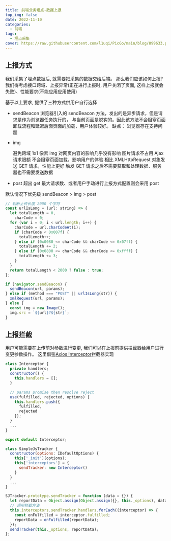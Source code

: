 ```yaml
---
title: 前端业务埋点-数据上报
top_img: false
date: 2022-11-10
categories:
  - 前端
tags:
  - 埋点采集
cover: https://raw.githubusercontent.com/l1uqi/PicGo/main/blog/899633.png
---
```


## 上报方式

我们采集了埋点数据后, 就需要把采集的数据交给后端。
那么我们应该如何上报?
我们得考虑接口跨域、上报异常(正在进行上报时, 用户关闭了页面, 这样上报就会失败)、性能要求(不能应用应用使用)

基于以上要求, 提供了三种方式供用户自行选择

- sendBeacon
  浏览器引入的 sendBeacon 方法，发出的是异步请求，但是请求是作为浏览器任务执行的，
  与当前页面是脱钩的。因此该方法不会阻塞页面卸载流程和延迟后面页面的加载，用户体验较好。
  缺点： 浏览器存在支持问题
- img

  避免跨域
  1x1 像素 img 对网页内容的影响几乎没有影响
  图片请求不占用 Ajax 请求限额
  不会阻塞页面加载，影响用户的体验
  相比 XMLHttpRequest 对象发送 GET 请求，性能上更好
  触发 GET 请求之后不需要获取和处理数据、服务器也不需要发送数据

- post
  超出 get 最大请求数、或者用户手动进行上报方式配置则会采用 post

默认情况下优先级 sendBeacon > img > post

```js
// 判断上传长度 2000 个字符
const urlIsLong = (url: string) => {
  let totalLength = 0,
    charCode = 0;
  for (var i = 0; i < url.length; i++) {
    charCode = url.charCodeAt(i);
    if (charCode < 0x007f) {
      totalLength++;
    } else if (0x0080 <= charCode && charCode <= 0x07ff) {
      totalLength += 2;
    } else if (0x0800 <= charCode && charCode <= 0xffff) {
      totalLength += 3;
    }
  }
  return totalLength < 2000 ? false : true;
};

if (navigator.sendBeacon) {
  sendBeacon(url, params);
} else if (method === "POST" || urlIsLong(str)) {
  xmlRequest(url, params);
} else {
  const img = new Image();
  img.src = `${url}?${str}`;
}
```

## 上报拦截

用户可能需要在上传前对参数进行变更, 我们可以在上报前提供拦截器给用户进行变更参数操作。
这里借鉴[Axios Interceptor](https://sourcegraph.com/github.com/axios/axios/-/blob/lib/core/InterceptorManager.js)拦截器实现

```js
class Interceptor {
  private handlers;
  constructor() {
    this.handlers = [];
  }

  // params promise then resolve reject
  use(fulfilled, rejected, options) {
    this.handlers.push({
      fulfilled,
      rejected
    });
  }
  ...
}

export default Interceptor;

class SimpleJsTracker {
  constructor(options: IDefaultOptions) {
    this['_init'](options);
    this['interceptors'] = {
      sendTracker: new Interceptor()
    }
  }
  ...
}

SJTracker.prototype.sendTracker = function (data = {}) {
  let reportData = Object.assign(Object.assign({}, this._options), data);
  // 调用拦截方法
  this.interceptors.sendTracker.handlers.forEach((interceptor) => {
    const onFulfilled = interceptor.fulfilled;
    reportData = onFulfilled(reportData);
  });
  sendTracker(this._options, reportData);
};



```
